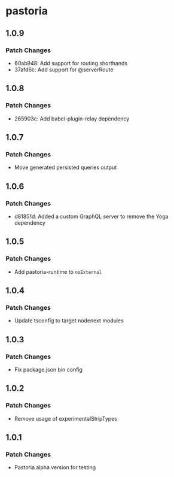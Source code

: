 # pastoria

## 1.0.9

### Patch Changes

- 60ab948: Add support for routing shorthands
- 37afd6c: Add support for @serverRoute

## 1.0.8

### Patch Changes

- 265903c: Add babel-plugin-relay dependency

## 1.0.7

### Patch Changes

- Move generated persisted queries output

## 1.0.6

### Patch Changes

- d81851d: Added a custom GraphQL server to remove the Yoga dependency

## 1.0.5

### Patch Changes

- Add pastoria-runtime to `noExternal`

## 1.0.4

### Patch Changes

- Update tsconfig to target nodenext modules

## 1.0.3

### Patch Changes

- Fix package.json bin config

## 1.0.2

### Patch Changes

- Remove usage of experimentalStripTypes

## 1.0.1

### Patch Changes

- Pastoria alpha version for testing
